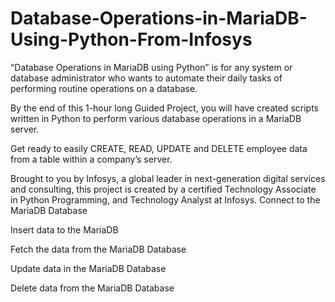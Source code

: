 # Database-Operations-in-MariaDB-Using-Python-From-Infosys
“Database Operations in MariaDB using Python” is for any system or database administrator who wants to automate their daily tasks of performing routine operations on a database.

By the end of this 1-hour long Guided Project, you will have created scripts written in Python to perform various database operations in a MariaDB server.  

Get ready to easily CREATE, READ, UPDATE and DELETE employee data from a table within a company’s server. 

Brought to you by Infosys, a global leader in next-generation digital services and consulting, this project is created by a certified Technology Associate in Python Programming, and Technology Analyst at Infosys.
Connect to the MariaDB Database

Insert data to the MariaDB 

Fetch the data from the MariaDB Database

Update data in the MariaDB Database

Delete data from the MariaDB Database
